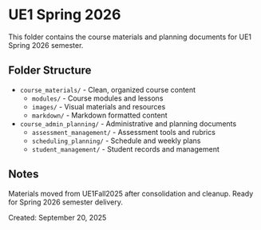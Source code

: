 # UE1 Spring 2026

This folder contains the course materials and planning documents for UE1 Spring 2026 semester.

## Folder Structure

- `course_materials/` - Clean, organized course content
  - `modules/` - Course modules and lessons
  - `images/` - Visual materials and resources
  - `markdown/` - Markdown formatted content
- `course_admin_planning/` - Administrative and planning documents
  - `assessment_management/` - Assessment tools and rubrics
  - `scheduling_planning/` - Schedule and weekly plans
  - `student_management/` - Student records and management

## Notes

Materials moved from UE1Fall2025 after consolidation and cleanup.
Ready for Spring 2026 semester delivery.

Created: September 20, 2025